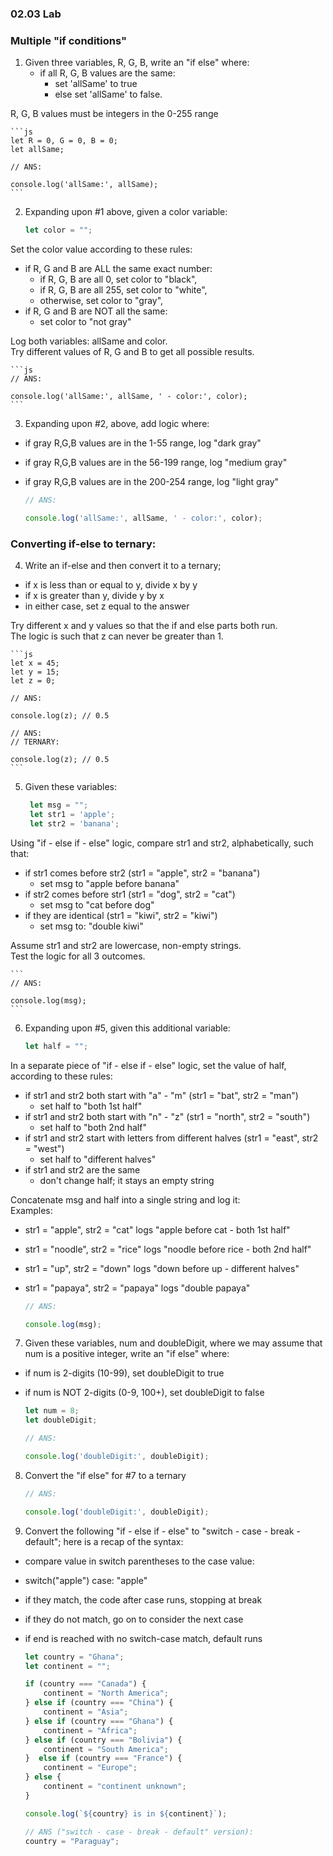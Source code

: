 ### 02.03 Lab

### Multiple "if conditions"

1. Given three variables, R, G, B, write an "if else" where:
    - if all R, G, B values are the same:
       - set 'allSame' to true
       - else set 'allSame' to false.

R, G, B values must be integers in the 0-255 range

    ```js
    let R = 0, G = 0, B = 0;
    let allSame;

    // ANS:

    console.log('allSame:', allSame);
    ```

2. Expanding upon #1 above, given a color variable:

    ```js
    let color = "";
    ```

Set the color value according to these rules:
- if R, G and B are ALL the same exact number:
    - if R, G, B are all 0, set color to "black",
    - if R, G, B are all 255, set color to "white",
    - otherwise, set color to "gray",
- if R, G and B are NOT all the same:
    - set color to "not gray"

Log both variables: allSame and color.  
Try different values of R, G and B to get all possible results.

    ```js
    // ANS:
    
    console.log('allSame:', allSame, ' - color:', color);
    ```

3. Expanding upon #2, above, add logic where:
- if gray R,G,B values are in the 1-55 range, log "dark gray"
- if gray R,G,B values are in the 56-199 range, log "medium gray"
- if gray R,G,B values are in the 200-254 range, log "light gray"
        
    ```js
    // ANS:

    console.log('allSame:', allSame, ' - color:', color);
    ```

### Converting if-else to ternary:

4. Write an if-else and then convert it to a ternary; 
- if x is less than or equal to y, divide x by y
- if x is greater than y, divide y by x
- in either case, set z equal to the answer 

Try different x and y values so that the if and else parts both run.  
The logic is such that z can never be greater than 1.

    ```js
    let x = 45;
    let y = 15;
    let z = 0;

    // ANS:
    
    console.log(z); // 0.5

    // ANS:
    // TERNARY:
    
    console.log(z); // 0.5
    ```

        
5. Given these variables:

   ```js
    let msg = "";
    let str1 = 'apple';
    let str2 = 'banana';
    ```

Using "if - else if - else" logic, compare str1 and str2, alphabetically, such that:
- if str1 comes before str2 (str1 = "apple", str2 = "banana")
    - set msg to "apple before banana"
- if str2 comes before str1 (str1 = "dog", str2 = "cat")
    - set msg to "cat before dog"
- if they are identical (str1 = "kiwi", str2 = "kiwi")
    - set msg to: "double kiwi"

Assume str1 and str2 are lowercase, non-empty strings.  
Test the logic  for all 3 outcomes.
 
    ```
    // ANS:

    console.log(msg);
    ```


6. Expanding upon #5, given this additional variable:

    ```js
    let half = "";
    ```

In a separate piece of "if - else if - else" logic, set the value of half, according to these rules:
- if str1 and str2 both start with "a" - "m" (str1 = "bat", str2 = "man")
    - set half to "both 1st half" 
- if str1 and str2 both start with "n" - "z" (str1 = "north", str2 = "south")
    - set half to "both 2nd half" 
- if str1 and str2 start with letters from different halves (str1 = "east", str2 = "west")
    - set half to "different halves"
- if str1 and str2 are the same
    - don't change half; it stays an empty string

Concatenate msg and half into a single string and log it:  
Examples:

- str1 = "apple", str2 = "cat" logs "apple before cat - both 1st half" 
- str1 = "noodle", str2 = "rice" logs "noodle before rice - both 2nd half"
- str1 = "up", str2 = "down" logs "down before up - different halves"
- str1 = "papaya", str2 = "papaya" logs "double papaya"
        
    ```js
    // ANS:

    console.log(msg);
    ```


7. Given these variables, num and doubleDigit, where we may assume that num is a positive integer, write an "if else" where: 
- if num is 2-digits (10-99), set doubleDigit to true
- if num is NOT 2-digits (0-9, 100+), set doubleDigit to false

    ```js
    let num = 8;
    let doubleDigit;

    // ANS:

    console.log('doubleDigit:', doubleDigit);
    ```


8. Convert the "if else" for #7 to a ternary

    ```js
    // ANS:

    console.log('doubleDigit:', doubleDigit);
    ```


9. Convert the following "if - else if - else" to "switch - case - break - default"; here is a recap of the syntax:

- compare value in switch parentheses to the case value:
- switch("apple") case: "apple"
- if they match, the code after case runs, stopping at break
- if they do not match, go on to consider the next case
- if end is reached with no switch-case match, default runs

    ```js
    let country = "Ghana";
    let continent = "";

    if (country === "Canada") {
        continent = "North America";
    } else if (country === "China") {
        continent = "Asia";
    } else if (country === "Ghana") {
        continent = "Africa";
    } else if (country === "Bolivia") {
        continent = "South America";
    }  else if (country === "France") {
        continent = "Europe";
    } else {
        continent = "continent unknown";
    }
    
    console.log(`${country} is in ${continent}`);

    // ANS ("switch - case - break - default" version):
    country = "Paraguay";
    ```